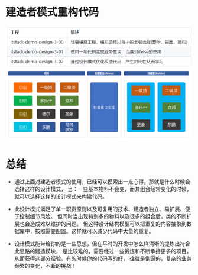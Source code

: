 # 建造者模式重构代码
![](../doc/微信截图_20210616104744.png)
![](../doc/itstack-demo-design-3-03.png)

# 总结
* 通过上面对建造者模式的使用，已经可以摸索出一点心得。那就是什么时候会选择这样的设计模式，
  当：一些基本物料不会变，而其组合经常变化的时候，就可以选择这样的设计模式来构建代码。
  
* 此设计模式满足了单一职责原则以及可复用的技术、建造者独立、易扩展、便于控制细节风险。
  但同时当出现特别多的物料以及很多的组合后，类的不断扩展也会造成难以维护的问题。
  但这种设计结构模型可以把重复的内容抽象到数据库中，按照需要配置。这样就可以减少代码中大量的重复。
  
* 设计模式能带给你的是一些思想，但在平时的开发中怎么样清晰的提炼出符合此思路的建造模块，
  是比较难的。需要经过一些锻炼和不断承接更多的项目，从而获得这部分经验。有的时候你的代码写的好，
  往往是倒逼的，复杂的业务频繁的变化，不断的挑战！
